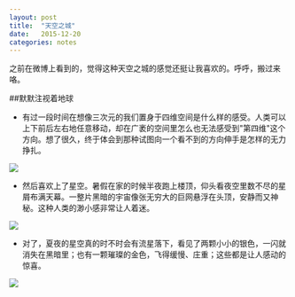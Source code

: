 ```yaml
---
layout: post
title:  "天空之城"
date:   2015-12-20
categories: notes
---
```


之前在微博上看到的，觉得这种天空之城的感觉还挺让我喜欢的。呼呼，搬过来咯。

##默默注视着地球
- 有过一段时间在想像三次元的我们置身于四维空间是什么样的感受。人类可以上下前后左右地任意移动，却在广袤的空间里怎么也无法感受到"第四维"这个方向。想了很久，终于体会到那种试图向一个看不到的方向伸手是怎样的无力挣扎。
<img class="single-img" src="http://7xpfs6.com1.z0.glb.clouddn.com/tian1.jpg"/>

- 然后喜欢上了星空。暑假在家的时候半夜跑上楼顶，仰头看夜空里数不尽的星屑布满天幕。一整片黑暗的宇宙像张无穷大的巨网悬浮在头顶，安静而又神秘。这种人类的渺小感非常让人着迷。
<img class="single-img" src="http://7xpfs6.com1.z0.glb.clouddn.com/tian7.jpg"/>

- 对了，夏夜的星空真的时不时会有流星落下，看见了两颗小小的银色，一闪就消失在黑暗里；也有一颗璀璨的金色，飞得缓慢、庄重；这些都是让人感动的惊喜。
<img class="single-img" src="http://7xpfs6.com1.z0.glb.clouddn.com/tian8.jpg"/>